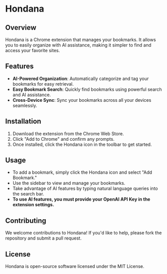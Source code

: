 # Hondana

## Overview

Hondana is a Chrome extension that manages your bookmarks. It allows you to easily organize with AI assistance, making it simpler to find and access your favorite sites.

## Features

- **AI-Powered Organization**: Automatically categorize and tag your bookmarks for easy retrieval.
- **Easy Bookmark Search**: Quickly find bookmarks using powerful search and AI assistance.
- **Cross-Device Sync**: Sync your bookmarks across all your devices seamlessly.

## Installation

1. Download the extension from the Chrome Web Store.
2. Click "Add to Chrome" and confirm any prompts.
3. Once installed, click the Hondana icon in the toolbar to get started.

## Usage

- To add a bookmark, simply click the Hondana icon and select "Add Bookmark."
- Use the sidebar to view and manage your bookmarks.
- Take advantage of AI features by typing natural language queries into the search bar.
- **To use AI features, you must provide your OpenAI API Key in the extension settings.**

## Contributing

We welcome contributions to Hondana! If you'd like to help, please fork the repository and submit a pull request.

## License

Hondana is open-source software licensed under the MIT License.
